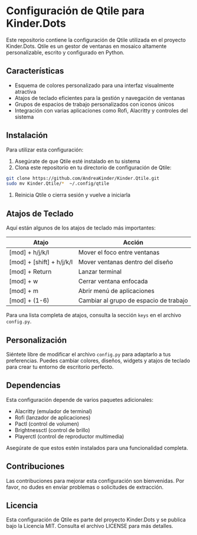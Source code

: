 # Configuración de Qtile para Kinder.Dots

Este repositorio contiene la configuración de Qtile utilizada en el proyecto Kinder.Dots. Qtile es un gestor de ventanas en mosaico altamente personalizable, escrito y configurado en Python.

## Características

- Esquema de colores personalizado para una interfaz visualmente atractiva
- Atajos de teclado eficientes para la gestión y navegación de ventanas
- Grupos de espacios de trabajo personalizados con iconos únicos
- Integración con varias aplicaciones como Rofi, Alacritty y controles del sistema

## Instalación

Para utilizar esta configuración:

1. Asegúrate de que Qtile esté instalado en tu sistema
2. Clona este repositorio en tu directorio de configuración de Qtile:

```bash
git clone https://github.com/AndreaKinder/Kinder.Qtile.git 
sudo mv Kinder.Qtile/*  ~/.config/qtile
```

1. Reinicia Qtile o cierra sesión y vuelve a iniciarla

## Atajos de Teclado

Aquí están algunos de los atajos de teclado más importantes:

| **Atajo** | **Acción** |
| --- | --- |
| [mod] + h/j/k/l | Mover el foco entre ventanas |
| [mod] + [shift] + h/j/k/l | Mover ventanas dentro del diseño |
| [mod] + Return | Lanzar terminal |
| [mod] + w | Cerrar ventana enfocada |
| [mod] + m | Abrir menú de aplicaciones |
| [mod] + (1-6) | Cambiar al grupo de espacio de trabajo |

Para una lista completa de atajos, consulta la sección `keys` en el archivo `config.py`.

## Personalización

Siéntete libre de modificar el archivo `config.py` para adaptarlo a tus preferencias. Puedes cambiar colores, diseños, widgets y atajos de teclado para crear tu entorno de escritorio perfecto.

## Dependencias

Esta configuración depende de varios paquetes adicionales:

- Alacritty (emulador de terminal)
- Rofi (lanzador de aplicaciones)
- Pactl (control de volumen)
- Brightnessctl (control de brillo)
- Playerctl (control de reproductor multimedia)

Asegúrate de que estos estén instalados para una funcionalidad completa.

## Contribuciones

Las contribuciones para mejorar esta configuración son bienvenidas. Por favor, no dudes en enviar problemas o solicitudes de extracción.

## Licencia

Esta configuración de Qtile es parte del proyecto Kinder.Dots y se publica bajo la Licencia MIT. Consulta el archivo LICENSE para más detalles.
